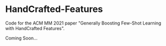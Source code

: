 # HandCrafted-Features
Code for the ACM MM 2021 paper "Generally Boosting Few-Shot Learning with HandCrafted Features".

Coming Soon...
